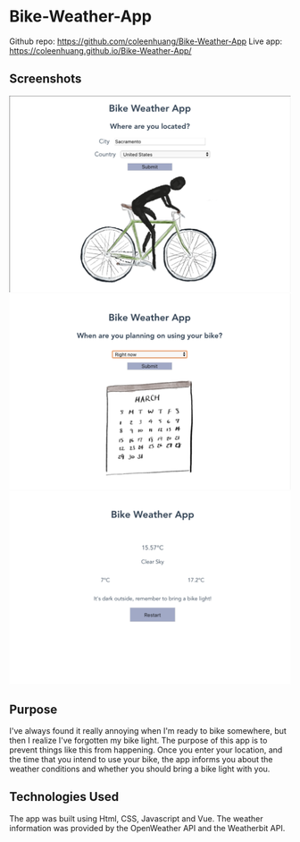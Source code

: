 # Bike-Weather-App
Github repo: https://github.com/coleenhuang/Bike-Weather-App
Live app: https://coleenhuang.github.io/Bike-Weather-App/

## Screenshots
![Start Page](/./src/assets/screenshots/startpage.png?raw=true "Start Page")
![Time Page](/./src/assets/screenshots/timepage.png?raw=true "Time Page")
![Result Page](/./src/assets/screenshots/resultpage.png?raw=true "Result Page")

## Purpose
I've always found it really annoying when I'm ready to bike somewhere, but then I realize I've forgotten my bike light. The purpose of this app is to prevent things like this from happening. Once you enter your location, and the time that you intend to use your bike, the app informs you about the weather conditions and whether you should bring a bike light with you.

## Technologies Used
The app was built using Html, CSS, Javascript and Vue. 
The weather information was provided by the OpenWeather API and the Weatherbit API.

